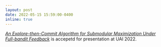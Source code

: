 ```yaml
---
layout: post
date: 2022-05-15 15:59:00-0400
inline: true
---
```

*[An Explore-then-Commit Algorithm for Submodular Maximization Under Full-bandit Feedback](https://proceedings.mlr.press/v180/nie22a)* is accepetd for presentation at UAI 2022.
